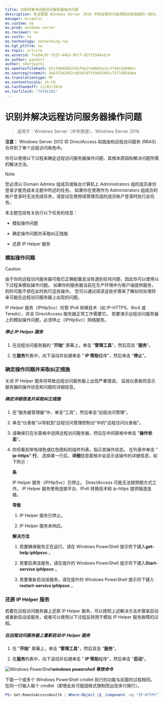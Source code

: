 ```yaml
---
title: 识别并解决远程访问服务器操作问题
description: 本主题是 Windows Server 2016 中的远程访问监视和记帐指南的一部分。
manager: brianlic
ms.custom: na
ms.prod: windows-server
ms.reviewer: na
ms.suite: na
ms.technology: networking-ras
ms.tgt_pltfrm: na
ms.topic: article
ms.assetid: 7ce84c9f-fd1f-4463-8fc7-d2f33344a2c9
ms.author: pashort
author: shortpatti
ms.openlocfilehash: 831f484db8325bf9a27e9065ac5cf74913d0805c
ms.sourcegitcommit: 4a03f263952c993dfdf339dd3491c73719854aba
ms.translationtype: MT
ms.contentlocale: zh-CN
ms.lasthandoff: 12/03/2019
ms.locfileid: "74791162"
---
```

# <a name="identify-and-resolve-remote-access-server-operations-problems"></a>识别并解决远程访问服务器操作问题

>适用于：Windows Server（半年频道）、Windows Server 2016

**注意：** Windows Server 2012 将 DirectAccess 和路由和远程访问服务 (RRAS) 合并到了单个远程访问角色中。  
  
你可以使用以下过程来确定远程访问服务器操作问题、其根本原因和解决问题所需的解决方法。  
  
> [!NOTE]  
> 您必须以 Domain Admins 组成员或每台计算机上 Administrators 组的成员身份登录才能完成本主题中所述的任务。 如果你在使用作为 Administrators 组成员的帐户登录时无法完成任务，请尝试在使用域管理员组的成员帐户登录时执行此任务。  
  
本主题包括有关执行以下任务的信息：  
  
- 模拟操作问题  
  
- 确定操作问题并采取纠正措施  
  
- 还原 IP Helper 服务  
  
### <a name="BKMK_Simulate"></a>模拟操作问题  
  
> [!CAUTION]  
> 由于你的远程访问服务器可能已正确配置且没有遇到任何问题，因此你可以使用以下过程来模拟操作问题。 如果你的服务器当前在生产环境中为客户端提供服务，则你可能不想在此时执行这些操作。 您可以通过阅读这些步骤来了解如何处理将来可能在远程访问服务器上出现的问题。  
  
IP Helper 服务（IPHlpSvc）托管 IPv6 转换技术（如 IP-HTTPS、6to4 或 Teredo），并且 DirectAccess 服务器正常工作需要它。 若要演示远程访问服务器上的模拟操作问题，必须停止（IPHlpSvc）网络服务。  
  
##### <a name="to-stop-the-ip-helper-service"></a>停止 IP Helper 服务  
  
1.  在远程访问服务器的 "**开始**" 屏幕上，单击 "**管理工具**"，然后双击 "**服务**"。  
  
2.  在**服务**列表中，向下滚动并右键单击 " **IP 帮助**程序"，然后单击 "**停止**"。  
  
### <a name="BKMK_Identify"></a>确定操作问题并采取纠正措施  
关闭 IP Helper 服务将导致远程访问服务器上出现严重错误。 监视仪表板将显示服务器的操作状态和问题的详细信息。  
  
##### <a name="to-identify-the-details-and-take-corrective-action"></a>确定详细信息并采取纠正措施  
  
1.  在“服务器管理器”中，单击“工具”，然后单击“远程访问管理”。  
  
2.  单击“仪表板”以导航到“远程访问管理控制台”中的“远程访问仪表板”。  
  
3.  请确保已在左窗格中选择远程访问服务器，然后在中间窗格中单击 "**操作状态**"。  
  
4.  你将看到带有绿色或红色图标的组件列表，指示其操作状态。 在列表中单击 " **ip-https" 行**。 选择某一行后，**详细**信息窗格中会显示该操作的详细信息，如下所示：  
  
    **条**  
  
    IP Helper 服务（IPHlpSvc）已停止。 DirectAccess 可能无法按预期方式工作。 IP Helper 服务使用连接平台、IPv6 转换技术和 ip-https 提供隧道连接。  
  
    **导致**  
  
    1.  IP Helper 服务已停止。  
  
    2.  IP Helper 服务未响应。  
  
    **解决方法**  
  
    1.  若要确保服务正在运行，请在 Windows PowerShell 提示符下键入**get-help iphlpsvc** 。  
  
    2.  若要启用该服务，请在提升的 Windows PowerShell 提示符下键入**Start-service iphlpsvc** 。  
  
    3.  若要重新启动该服务，请在提升的 Windows PowerShell 提示符下键入**restart-service iphlpsvc** 。  
  
### <a name="BKMK_Restart"></a>还原 IP Helper 服务  
若要在远程访问服务器上还原 IP Helper 服务，可以按照上述解决方法步骤来启动或重新启动该服务，或者可以使用以下过程反转用于模拟 IP Helper 服务故障的过程。  
  
##### <a name="to-restart-the-ip-helper-service-on-the-remote-access-server"></a>在远程访问服务器上重新启动 IP Helper 服务  
  
1.  在 "**开始**" 屏幕上，单击 "**管理工具**"，然后双击 "**服务**"。  
  
2.  在**服务**列表中，向下滚动并右键单击 " **IP 帮助**程序"，然后单击 "**启动**"。  
  
![Windows PowerShell](../../../media/Identify-and-resolve-Remote-Access-server-operations-problems/PowerShellLogoSmall.gif)***<em>windows powershell 等效命令</em>***  
  
下面一个或多个 Windows PowerShell cmdlet 执行的功能与前面的过程相同。 在同一行输入每个 cmdlet（即使此处可能因格式限制而出现多行换行）。  
  
```PowerShell
PS> Get-RemoteAccessHealth | Where-Object {$_.Component -eq "IP-HTTPS"} | Format-List -Property *  
```

